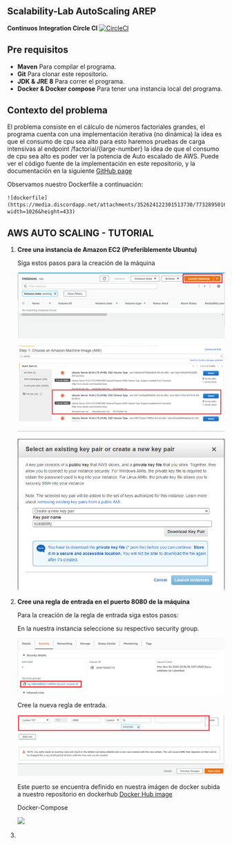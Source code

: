 ## Scalability-Lab AutoScaling AREP

**Continuos Integration Circle CI**  [![CircleCI](https://circleci.com/gh/AlejandroBohal/AWS-SCALABILITY-LAB.svg?style=svg)](https://circleci.com/gh/AWS-SCALABILITY-LAB)

## Pre requisitos

* **Maven** Para compilar el programa.
* **Git** Para clonar este repositorio.
* **JDK & JRE 8** Para correr el programa.
* **Docker & Docker compose** Para tener una instancia local del programa. 

## Contexto del problema

El problema consiste en el cálculo de números factoriales grandes, el programa cuenta con una implementación iterativa (no dinámica) la idea es que el consumo de cpu sea alto para esto haremos pruebas de carga intensivas al endpoint /factorial/{large-number} la idea de que el consumo de cpu sea alto es poder ver la potencia de Auto escalado de AWS. Puede ver el código fuente de la implementación en este repositorio, y la documentación en la siguiente [GitHub page](google.com) 

Observamos nuestro Dockerfile a continuación:

    ![dockerfile](https://media.discordapp.net/attachments/352624122301513730/773289501698555944/unknown.png?width=1026&height=433)

## AWS AUTO SCALING - TUTORIAL

1. **Cree una instancia de Amazon EC2 (Preferiblemente Ubuntu)**

    Siga estos pasos para  la creación de la máquina
    
    ![](/img/1.png)
    
    ![](/img/2.png)
    
    ![](/img/3.png)
    
2. **Cree una regla de entrada en el puerto 8080 de la máquina**

    Para la creación de la regla de entrada siga estos pasos:
    
    En la nuestra instancia seleccione su respectivo security group.
    
    ![](/img/4.png)
    
    Cree la nueva regla de entrada.
    
    ![](/img/5.png)
    
    Este puerto se encuentra definido en nuestra imágen de docker subida a nuestro repositorio en dockerhub [Docker Hub image](https://hub.docker.com/layers/elcostalitoalegre/scalability/factorial/images/sha256-fa9d524f75ab74d66039183f9e1a0040b66cf3f3f54d7c4b548b10b9517efa2a?context=repo)
    
    Docker-Compose
    
    ![](https://media.discordapp.net/attachments/352624122301513730/773290556096905216/unknown.png?width=822&height=475)
    
3. 